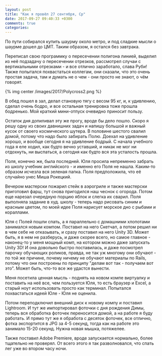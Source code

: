 ```yaml
---
layout: post
title: "Как я провёл 27 сентября, Ср"
date: 2017-09-27 09:40:33 +0300
comments: true
categories: 
---
```

По пути собирался купить шаурму около метро, и под сладкие мысли о шаурме дошел до ЦМТ. Таким образом, я остался без завтрака.

Переписал свою программку о пересечении полигона линией, выделил из неё подзадачу о пересечении отрезков, рассмотрел случаи с вертикальными отрезками - и все отлично заработало, слава Руби! Также попытался похвастаться коллегам, они сказали, что это очень простая задача, там и думать не о чем - они просто не знают, о чём говорят.

{% img center /images/2017/Polycross2.png %}

В обед пошел в зал, делал становую тягу с весом 95 кг, и, к удивлению, сделал очень бодро, и все остальная тренировка тоже прошла бодренько. Мой краткий мини-отпуск очевидно приносит пользу.

Остаток дня допиливал эту же прогу, вроде бы дело пошло. Скоро я решу одну из своих давнишних задач и напишу большой и важный кусок от своего космического шутера. В половине шестого свалил домой, потому что надо было забирать Полю. Доехал на удивление хорошо, и вообще сегодня я на удивление бодрый. С начала учебного года я еле ходил, как будто вечно уставший, и никак не мог ни отдохнуть, ни выспаться, а сегодня как будто вся эта усталость прошла.

Поля, конечно же, была последней. Юля просила непременно забрать из школу учебник английского - и именно его Поля не нашла. Каким-то образом исчезла вся зеленая папка. Поля предположила, что её случайно унес Миша Рокецкий.

Вечером мастерски пожарил стейк в аэрогриле и также мастерски приготовил фарш, тут снова пригодился наш чеснок с огорода.
Потом еще нарезал очередную порцию яблок и слегка их сварил. Поля выполняла задание в худ. школу - теперь надо рисовать синим и красным цветом, по моей идее Поля нарисует морское дно с рыбами и кораллами.

Юля с Полей пошли спать, а я параллельно с домашними хлопотами занимался новым компом. Поставил на него Скетчап, а потом решил ни в чем себе не отказывать, и сразу поставил на него Unity 3D. Может быть, я в нем не разберусь, и даже скорее всего, но самое главное - наконец-то у меня мощный комп, на котором можно даже запускать Unity 3D! И она довольно быстро поставилась, и даже посмотрел парочку обучающих роликов, правда, не так уж многому они обучают - по той же причине, почему ничему не обучают материалы по Rails, потому что они построены по принципу "делам вот так - получаем вот это". Может быть, что-то все же удастся вынести.

Меня посетила ценная мысль - поднять на новом компе виртуалку и поставить на неё все, чем пользуется Юля, то есть браузер и Excel, а старый ноут использовать просто как терминал. Попытался похвастаться идеей Юле - Юля не оценила.

Потом переподключил внешний диск к новому компу и поставил Lightroom. И тут же импортировал фоточки с дня рождения Димы, теперь вся обработка фоточек переносится домой, а на работе я буду работать. И прямо тут же я обработа с десяток фоточек, все отлично, фотка экспортится в JPG за 4-5 секунд, тогда как на работе это занимало 15-20 секунд. Нужна новая мышка, потяжелее.

Также поставил Adobe Premiere, вроде запускается нормально, более тщательно не проверял. От всего этого я так разволновался, что спать лег уже во втором часу ночи.